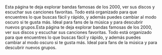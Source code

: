 Esta página te deja explorar bandas famosas de los 2000, ver sus discos y escuchar sus canciones favoritas. Todo está organizado para que encuentres lo que buscas fácil y rápido, y además puedes cambiar al modo oscuro si te gusta más. Ideal para fans de la música y para descubrir nuevos grupos.Esta página te deja explorar bandas famosas de los 2000, ver sus discos y escuchar sus canciones favoritas. Todo está organizado para que encuentres lo que buscas fácil y rápido, y además puedes cambiar al modo oscuro si te gusta más. Ideal para fans de la música y para descubrir nuevos grupos.
